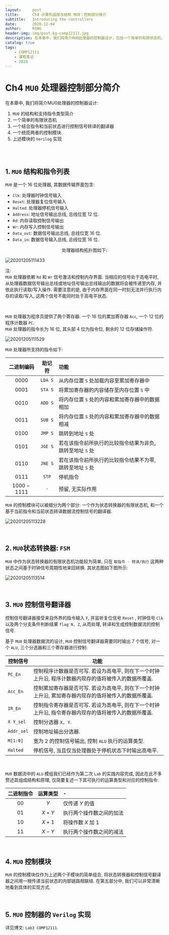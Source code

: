 ```yaml
---
layout:     post
title:      Ch4 计算机组成与结构 MU0：控制部分简介
subtitle:   Introducing the controllers
date:       2020-12-04
author:     R1NG
header-img: img/post-bg-comp12111.jpg
description: 在本章中，我们将简介MU0处理器的控制器设计，包括一个简单的有限状态机，一个结合指令和当前状态进行控制信号转译的翻译器，以及统揽两者的控制模块。
catalog: true
tags:
    - COMP12111
    - 课程笔记
    - 2020
---
```


# Ch4 `MU0` 处理器控制部分简介

在本章中, 我们将简介MU0处理器的控制器设计:<br>
1. `MU0` 的结构和支持指令类型简介
2. 一个简单的有限状态机
3. 一个结合指令和当前状态进行控制信号转译的翻译器
4. 一个统揽两者的控制模块. 
5. 上述模块的 `Verilog` 实现


<br>
<br>


## 1. `MU0` 结构和指令列表
`MU0` 是一个 $16$ 位处理器, 其数据传输界面包含:
- `Clk`: 处理器时钟信号输入
- `Reset`: 处理器复位信号输入
- `Halted`: 处理器停机信号输入
- `Address`: 地址信号输出总线, 总线位宽 $12$ 位. 
- `Rd`: 内存读取控制信号输出
- `Wr`: 内存写入控制信号输出
- `Data_out`: 数据信号输出总线, 总线位宽 $16$ 位. 
- `Data_in`: 数据信号输入总线, 总线位宽 $16$ 位. 



<center>处理器结构拓扑图如下:</center>




![20201205111433](https://cdn.jsdelivr.net/gh/KirisameMarisaa/KirisameMarisaa.github.io/img/blogpost_images/20201205111433.png)


注: <br>
`MU0` 处理器依赖 `Rd` 和 `Wr` 信号激活和控制内存界面. 当相应的信号处于高电平时, 从处理器数据信号输出总线或地址信号输出总线输出的数据将会被传递至内存, 并依此执行读取/写入操作. 需要注意的是, 由于内存界面在同一时刻无法并行执行内存的读取/写入, 这两个信号不能同时处于高电平状态. 

<br>

`MU0` 处理器为程序员提供了两个寄存器: 一个 $16$ 位的累加寄存器 `Acc`, 一个 $12$ 位的程序计数器 `PC`. <br>
`MU0` 处理器的指令长为 $16$ 位, 其头部 $4$ 位为指令位, 剩余的 $12$ 位存储操作符. 



![20201205111529](https://cdn.jsdelivr.net/gh/KirisameMarisaa/KirisameMarisaa.github.io/img/blogpost_images/20201205111529.png)



`MU0` 处理器所支持的指令如下:

|二进制编码|助记符|功能|
|:-:|:-:|:-|
|$0000$|`LDA S`|从内存位置 `S` 处加载内容至累加寄存器中|
|$0001$|`STA S`|将累加寄存器的内容储存至内存位置 `S` 中|
|$0010$|`ADD S`|将内存位置 `S` 处的内容和累加寄存器中的数据相加|
|$0011$|`SUB S`|将内存位置 `S` 处的内容和累加寄存器中的数据相减|
|$0100$|`JMP S`|跳转到地址 `S` 处|
|$0101$|`JGE S`|若在该指令前所执行的比较指令结果为非负, 跳转至地址 `S` 处|
|$0110$|`JNE S`|若在该指令前所执行的比较指令结果不为零, 跳转至地址 `S` 处|
|$0111$|`STP`|停机指令|
|$1000-1111$|`-`|预留, 无实际作用|


`MU0` 的控制模块可以被细分为两个部分: 一个作为状态转换器的有限状态机, 和一个基于当前指令和当前状态转译数据流控制信号的翻译器. 

![20201205113228](https://cdn.jsdelivr.net/gh/KirisameMarisaa/KirisameMarisaa.github.io/img/blogpost_images/20201205113228.png)


<br>


## 2. `MU0`状态转换器: `FSM`

`MU0` 中作为状态转换器的有限状态机功能较为简单, 只在 `取指令 - 转译/执行` 这两种状态之间基于时钟信号周期性地来回转换. 其状态图如下图所示:


![20201205113514](https://cdn.jsdelivr.net/gh/KirisameMarisaa/KirisameMarisaa.github.io/img/blogpost_images/20201205113514.png)



<br>

## 3. `MU0` 控制信号翻译器
控制信号翻译器接受来自外界的指令输入 `F`, 并监听复位信号 `Reset` , 时钟信号 `Clk` 以及两个分支条件判断结果 `flag`: `N, Z`, 从而处理, 转译和生成控制数据流的控制信号. 

基于 `MU0` 处理器数据流的设计, `MU0` 控制信号翻译器需要同时输出 $7$ 个信号, 对一个 `ALU`, 三个分选器和三个寄存器进行控制: 


|控制信号|功能|
|-|-|
|`PC_En`|控制程序计数器是否可写. 若设为高电平, 则在下一个时钟上升沿, 程序计数器内现存的值将被传入的数据所覆盖. |
|`Acc_En`|控制累加寄存器是否可写. 若设为高电平, 则在下一个时钟上升沿, 累加寄存器内现存的值将被传入的数据所覆盖.|
|`IR_En`|控制指令寄存器是否可写. 若设为高电平, 则在下一个时钟上升沿, 指令寄存器内现存的值将被传入的数据所覆盖. |
|`X Y_sel`|控制分选器 `X, Y`. |
|`Addr_sel`|控制地址输出分选器. |
|`M[1:0]`|宽为 $2$ 的控制信号输出, 控制 `ALU` 执行的运算类型. |
|`Halted`|停机信号, 当且仅当处理器处于停机状态下时输出高电平. |

<br>

`MU0` 数据流中的 `ALU` 模组我们已经作为第二次 `Lab` 的实践内容完成, 因此在此不多赘述其组成结构和原理, 仅简要复述一下其可执行的运算类型和对应的控制指令: 

|二进制指令|运算类型|-|
|:-:|:-:|:-|
|$00$|$Y$|仅传递 $Y$ 的值|
|$01$|$X+Y$|执行两个操作数之间的加法|
|$10$|$X+1$|将操作数 $X$ 加 $1$|
|$11$|$X-Y$|执行两个操作数之间的减法|

<br>

## 4. `MU0` 控制模块
`MU0` 的控制模块仅作为上述两个子模块的简单组合, 将状态转换器和控制信号翻译器之间用一根传递当前状态的内部链路相联结. 在第五部分中, 我们可以非常清晰地看到具体的实现方式. 

<br>


## 5. `MU0` 控制器的 `Verilog` 实现

详见博文: `Lab3 COMP12111`. 